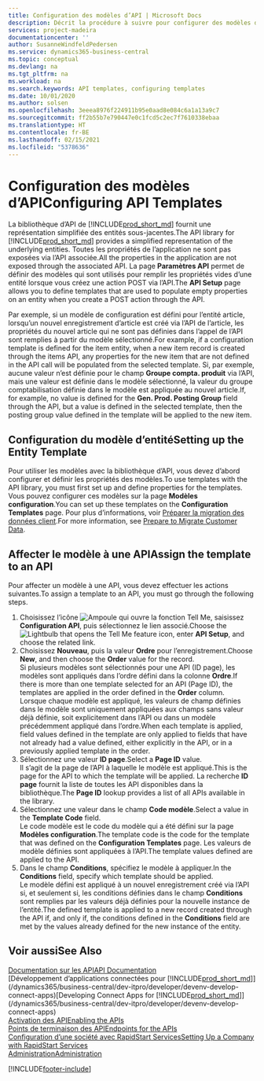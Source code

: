 ```yaml
---
title: Configuration des modèles d’API | Microsoft Docs
description: Décrit la procédure à suivre pour configurer des modèles d’API pour Dynamics 365 Business Central.
services: project-madeira
documentationcenter: ''
author: SusanneWindfeldPedersen
ms.service: dynamics365-business-central
ms.topic: conceptual
ms.devlang: na
ms.tgt_pltfrm: na
ms.workload: na
ms.search.keywords: API templates, configuring templates
ms.date: 10/01/2020
ms.author: solsen
ms.openlocfilehash: 3eeea8976f224911b95e0aad8e084c6a1a13a9c7
ms.sourcegitcommit: ff2b55b7e790447e0c1fcd5c2ec7f7610338ebaa
ms.translationtype: HT
ms.contentlocale: fr-BE
ms.lasthandoff: 02/15/2021
ms.locfileid: "5378636"
---
```

# <a name="configuring-api-templates"></a><span data-ttu-id="a22e9-103">Configuration des modèles d’API</span><span class="sxs-lookup"><span data-stu-id="a22e9-103">Configuring API Templates</span></span>
<span data-ttu-id="a22e9-104">La bibliothèque d’API de [!INCLUDE[prod_short_md](includes/prod_short.md)] fournit une représentation simplifiée des entités sous-jacentes.</span><span class="sxs-lookup"><span data-stu-id="a22e9-104">The API library for [!INCLUDE[prod_short_md](includes/prod_short.md)] provides a simplified representation of the underlying entities.</span></span> <span data-ttu-id="a22e9-105">Toutes les propriétés de l’application ne sont pas exposées via l’API associée.</span><span class="sxs-lookup"><span data-stu-id="a22e9-105">All the properties in the application are not exposed through the associated API.</span></span> <span data-ttu-id="a22e9-106">La page **Paramètres API** permet de définir des modèles qui sont utilisés pour remplir les propriétés vides d’une entité lorsque vous créez une action POST via l’API.</span><span class="sxs-lookup"><span data-stu-id="a22e9-106">The **API Setup** page allows you to define templates that are used to populate empty properties on an entity when you create a POST action through the API.</span></span> 

<span data-ttu-id="a22e9-107">Par exemple, si un modèle de configuration est défini pour l’entité article, lorsqu’un nouvel enregistrement d’article est créé via l’API de l’article, les propriétés du nouvel article qui ne sont pas définies dans l’appel de l’API sont remplies à partir du modèle sélectionné.</span><span class="sxs-lookup"><span data-stu-id="a22e9-107">For example, if a configuration template is defined for the item entity, when a new item record is created through the items API, any properties for the new item that are not defined in the API call will be populated from the selected template.</span></span> <span data-ttu-id="a22e9-108">Si, par exemple, aucune valeur n’est définie pour le champ **Groupe compta. produit** via l’API, mais une valeur est définie dans le modèle sélectionné, la valeur du groupe comptabilisation définie dans le modèle est appliquée au nouvel article.</span><span class="sxs-lookup"><span data-stu-id="a22e9-108">If, for example, no value is defined for the **Gen. Prod. Posting Group** field through the API, but a value is defined in the selected template, then the posting group value defined in the template will be applied to the new item.</span></span> 

## <a name="setting-up-the-entity-template"></a><span data-ttu-id="a22e9-109">Configuration du modèle d’entité</span><span class="sxs-lookup"><span data-stu-id="a22e9-109">Setting up the Entity Template</span></span>
<span data-ttu-id="a22e9-110">Pour utiliser les modèles avec la bibliothèque d’API, vous devez d’abord configurer et définir les propriétés des modèles.</span><span class="sxs-lookup"><span data-stu-id="a22e9-110">To use templates with the API library, you must first set up and define properties for the templates.</span></span> <span data-ttu-id="a22e9-111">Vous pouvez configurer ces modèles sur la page **Modèles configuration**.</span><span class="sxs-lookup"><span data-stu-id="a22e9-111">You can set up these templates on the **Configuration Templates** page.</span></span> <span data-ttu-id="a22e9-112">Pour plus d’informations, voir [Préparer la migration des données client](admin-use-templates-to-prepare-customer-data-for-migration.md).</span><span class="sxs-lookup"><span data-stu-id="a22e9-112">For more information, see [Prepare to Migrate Customer Data](admin-use-templates-to-prepare-customer-data-for-migration.md).</span></span> 

## <a name="assign-the-template-to-an-api"></a><span data-ttu-id="a22e9-113">Affecter le modèle à une API</span><span class="sxs-lookup"><span data-stu-id="a22e9-113">Assign the template to an API</span></span>

<span data-ttu-id="a22e9-114">Pour affecter un modèle à une API, vous devez effectuer les actions suivantes.</span><span class="sxs-lookup"><span data-stu-id="a22e9-114">To assign a template to an API, you must go through the following steps.</span></span>

1. <span data-ttu-id="a22e9-115">Choisissez l’icône ![Ampoule qui ouvre la fonction Tell Me](media/ui-search/search_small.png "Dites-moi ce que vous voulez faire"), saisissez **Configuration API**, puis sélectionnez le lien associé.</span><span class="sxs-lookup"><span data-stu-id="a22e9-115">Choose the ![Lightbulb that opens the Tell Me feature](media/ui-search/search_small.png "Tell me what you want to do") icon, enter **API Setup**, and choose the related link.</span></span>
2. <span data-ttu-id="a22e9-116">Choisissez **Nouveau**, puis la valeur **Ordre** pour l’enregistrement.</span><span class="sxs-lookup"><span data-stu-id="a22e9-116">Choose **New**, and then choose the **Order** value for the record.</span></span>  
<span data-ttu-id="a22e9-117">Si plusieurs modèles sont sélectionnés pour une API (ID page), les modèles sont appliqués dans l’ordre défini dans la colonne **Ordre**.</span><span class="sxs-lookup"><span data-stu-id="a22e9-117">If there is more than one template selected for an API (Page ID), the templates are applied in the order defined in the **Order** column.</span></span>   
<span data-ttu-id="a22e9-118">Lorsque chaque modèle est appliqué, les valeurs de champ définies dans le modèle sont uniquement appliquées aux champs sans valeur déjà définie, soit explicitement dans l’API ou dans un modèle précédemment appliqué dans l’ordre.</span><span class="sxs-lookup"><span data-stu-id="a22e9-118">When each template is applied, field values defined in the template are only applied to fields that have not already had a value defined, either explicitly in the API, or in a previously applied template in the order.</span></span> 
3. <span data-ttu-id="a22e9-119">Sélectionnez une valeur **ID page**.</span><span class="sxs-lookup"><span data-stu-id="a22e9-119">Select a **Page ID** value.</span></span>  
<span data-ttu-id="a22e9-120">Il s’agit de la page de l’API à laquelle le modèle est appliqué.</span><span class="sxs-lookup"><span data-stu-id="a22e9-120">This is the page for the API to which the template will be applied.</span></span> <span data-ttu-id="a22e9-121">La recherche **ID page** fournit la liste de toutes les API disponibles dans la bibliothèque.</span><span class="sxs-lookup"><span data-stu-id="a22e9-121">The **Page ID** lookup provides a list of all APIs available in the library.</span></span>
4. <span data-ttu-id="a22e9-122">Sélectionnez une valeur dans le champ **Code modèle**.</span><span class="sxs-lookup"><span data-stu-id="a22e9-122">Select a value in the **Template Code** field.</span></span>  
<span data-ttu-id="a22e9-123">Le code modèle est le code du modèle qui a été défini sur la page **Modèles configuration**.</span><span class="sxs-lookup"><span data-stu-id="a22e9-123">The template code is the code for the template that was defined on the **Configuration Templates** page.</span></span> <span data-ttu-id="a22e9-124">Les valeurs de modèle définies sont appliquées à l’API.</span><span class="sxs-lookup"><span data-stu-id="a22e9-124">The template values defined are applied to the API.</span></span> 
5. <span data-ttu-id="a22e9-125">Dans le champ **Conditions**, spécifiez le modèle à appliquer.</span><span class="sxs-lookup"><span data-stu-id="a22e9-125">In the **Conditions** field, specify which template should be applied.</span></span>  
<span data-ttu-id="a22e9-126">Le modèle défini est appliqué à un nouvel enregistrement créé via l’API si, et seulement si, les conditions définies dans le champ **Conditions** sont remplies par les valeurs déjà définies pour la nouvelle instance de l’entité.</span><span class="sxs-lookup"><span data-stu-id="a22e9-126">The defined template is applied to a new record created through the API if, and only if, the conditions defined in the **Conditions** field are met by the values already defined for the new instance of the entity.</span></span>

## <a name="see-also"></a><span data-ttu-id="a22e9-127">Voir aussi</span><span class="sxs-lookup"><span data-stu-id="a22e9-127">See Also</span></span>
[<span data-ttu-id="a22e9-128">Documentation sur les API</span><span class="sxs-lookup"><span data-stu-id="a22e9-128">API Documentation</span></span>](/dynamics-nav/fin-graph)  
<span data-ttu-id="a22e9-129">[Développement d’applications connectées pour [!INCLUDE[prod_short_md](includes/prod_short.md)]](/dynamics365/business-central/dev-itpro/developer/devenv-develop-connect-apps)</span><span class="sxs-lookup"><span data-stu-id="a22e9-129">[Developing Connect Apps for [!INCLUDE[prod_short_md](includes/prod_short.md)]](/dynamics365/business-central/dev-itpro/developer/devenv-develop-connect-apps)</span></span>  
[<span data-ttu-id="a22e9-130">Activation des API</span><span class="sxs-lookup"><span data-stu-id="a22e9-130">Enabling the APIs</span></span>](/dynamics-nav/enabling-apis-for-dynamics-nav)  
[<span data-ttu-id="a22e9-131">Points de terminaison des API</span><span class="sxs-lookup"><span data-stu-id="a22e9-131">Endpoints for the APIs</span></span>](/dynamics-nav/endpoints-apis-for-dynamics)  
[<span data-ttu-id="a22e9-132">Configuration d’une société avec RapidStart Services</span><span class="sxs-lookup"><span data-stu-id="a22e9-132">Setting Up a Company with RapidStart Services</span></span>](admin-set-up-a-company-with-rapidstart.md)  
[<span data-ttu-id="a22e9-133">Administration</span><span class="sxs-lookup"><span data-stu-id="a22e9-133">Administration</span></span>](admin-setup-and-administration.md)

[!INCLUDE[footer-include](includes/footer-banner.md)]